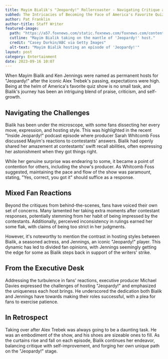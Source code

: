 ```yaml
---
title: Mayim Bialik's "Jeopardy!" Rollercoaster - Navigating Critique and Celebrations
subhed: The Intricacies of Becoming the Face of America's Favorite Quiz Show
author: Pat Franklin
author-title: Staff Writer
featured-image: 
  path: "https://a57.foxnews.com/static.foxnews.com/foxnews.com/content/uploads/2023/09/720/405/mayim-bialik.jpg?ve=1&tl=1"
  cutline: "Mayim Bialik taking on the mantle of 'Jeopardy!' host."
  credit: "Casey Durkin/ABC via Getty Images"
  alt-text: "Mayim Bialik hosting an episode of 'Jeopardy!'"
layout: post
category: Entertainment
date: 2023-09-16 10:07
---
```


When Mayim Bialik and Ken Jennings were named as permanent hosts for "Jeopardy!" after the iconic Alex Trebek's passing, expectations were high. Being at the helm of America's favorite quiz show is no small task, and Bialik's journey has been an intriguing blend of praise, criticism, and self-growth.

## Navigating the Challenges

Bialik has been under the microscope, with some fans dissecting her every move, expression, and hosting style. This was highlighted in the recent "Inside Jeopardy!" podcast episode where producer Sarah Whitcomb Foss discussed Mayim's reactions to contestants' answers. Bialik had openly shared her amazement at contestants' swift recall abilities, often expressing her astonishment when they got things right.

While her genuine surprise was endearing to some, it became a point of contention for others, including the show's producer. As Whitcomb Foss suggested, maintaining the pace and flow of the show was paramount, stating, "Yes, correct, you got it" should suffice as a response.

## Mixed Fan Reactions

Beyond the critiques from behind-the-scenes, fans have voiced their own set of concerns. Many lamented her taking extra moments after contestant responses, potentially stemming from her habit of being impressed by the contestants. Additionally, perceived inconsistency in rulings earned her some flak, with claims of being too strict in her judgments.

However, it's noteworthy to mention the contrast in hosting styles between Bialik, a seasoned actress, and Jennings, an iconic "Jeopardy!" player. This dynamic has led to divided fan opinions, with Jennings seemingly getting the edge for some as Bialik steps back in support of the writers' strike.

## From the Executive Desk

Addressing the turbulence in fans' reactions, executive producer Michael Davies expressed the challenges of hosting "Jeopardy!" and emphasized the uniqueness each host brings. He underscored the dedication both Bialik and Jennings have towards making their roles successful, with a plea for fans to exercise patience.

## In Retrospect

Taking over after Alex Trebek was always going to be a daunting task. He was an embodiment of the show, and his shoes are sizeable ones to fill. As the curtains rise and fall on each episode, Bialik continues her endeavor, balancing critique with self-improvement, and forging her own unique path on the "Jeopardy!" stage.
